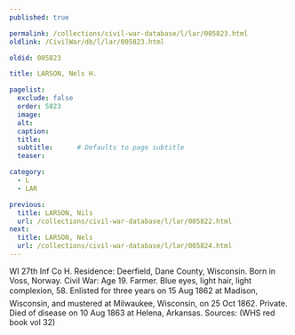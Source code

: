 ```yaml
---
published: true

permalink: /collections/civil-war-database/l/lar/005823.html
oldlink: /CivilWar/db/l/lar/005823.html

oldid: 005823

title: LARSON, Nels H.

pagelist:
  exclude: false
  order: 5823
  image: 
  alt:
  caption:
  title:
  subtitle:      # Defaults to page subtitle
  teaser:

category: 
  - L 
  - LAR

previous:
  title: LARSON, Nils
  url: /collections/civil-war-database/l/lar/005822.html  
next:
  title: LARSON, Nels
  url: /collections/civil-war-database/l/lar/005824.html   
---
```

WI 27th Inf Co H. Residence: Deerfield, Dane County, Wisconsin. Born in Voss, Norway. Civil War: Age 19. Farmer. Blue eyes, light hair, light complexion, 5&#146;8&#148;. Enlisted for three years on 15 Aug 1862 at Madison, Wisconsin, and mustered at Milwaukee, Wisconsin, on 25 Oct 1862. Private. Died of disease on 10 Aug 1863 at Helena, Arkansas. Sources: (WHS red book vol 32)